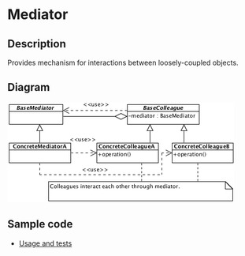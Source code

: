 # Mediator

## Description

Provides mechanism for interactions between loosely-coupled objects.

## Diagram

![Mediator](mediator.png)

## Sample code

* [Usage and tests](./../../test/mediator-tests.js)